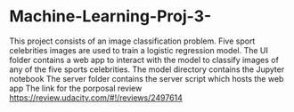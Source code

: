 # Machine-Learning-Proj-3-
This project consists of an image classification problem.
Five sport celebrities images are used to train a logistic regression model.
The UI folder contains a web app to interact with the model to classify images of any of the five sports celebrities.
The model directory contains the Jupyter notebook
The server folder contains the server script which hosts the web app
The link for the porposal review https://review.udacity.com/#!/reviews/2497614 
